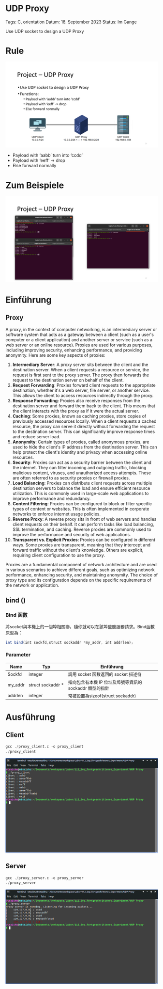 # UDP Proxy

Tags: C, orientation
Datum: 18. September 2023
Status: Im Gange

Use UDP socket to design a UDP Proxy

# Rule

![Socket Projects.pptx (2).png](images/Socket_Projects.pptx_(2).png)

- Payload with ‘aabb’ turn into ‘ccdd’
- Payload with ‘eeff’ -> drop
- Else forward normally

# Zum Beispiele

![Socket Projects.pptx (3).png](images/Socket_Projects.pptx_(3).png)

# Einführung

## Proxy

A proxy, in the context of computer networking, is an intermediary server or software system that acts as a gateway between a client (such as a user's computer or a client application) and another server or service (such as a web server or an online resource). Proxies are used for various purposes, including improving security, enhancing performance, and providing anonymity. Here are some key aspects of proxies:

1. **Intermediary Server**: A proxy server sits between the client and the destination server. When a client requests a resource or service, the request is first sent to the proxy server. The proxy then forwards the request to the destination server on behalf of the client.
2. **Request Forwarding**: Proxies forward client requests to the appropriate destination, whether it's a web server, file server, or another service. This allows the client to access resources indirectly through the proxy.
3. **Response Forwarding**: Proxies also receive responses from the destination server and forward them back to the client. This means that the client interacts with the proxy as if it were the actual server.
4. **Caching**: Some proxies, known as caching proxies, store copies of previously accessed resources locally. When a client requests a cached resource, the proxy can serve it directly without forwarding the request to the destination server. This can significantly improve response times and reduce server load.
5. **Anonymity**: Certain types of proxies, called anonymous proxies, are used to hide the client's IP address from the destination server. This can help protect the client's identity and privacy when accessing online resources.
6. **Security**: Proxies can act as a security barrier between the client and the internet. They can filter incoming and outgoing traffic, blocking malicious content, viruses, and unauthorized access attempts. These are often referred to as security proxies or firewall proxies.
7. **Load Balancing**: Proxies can distribute client requests across multiple destination servers to balance the load and ensure efficient resource utilization. This is commonly used in large-scale web applications to improve performance and redundancy.
8. **Content Filtering**: Proxies can be configured to block or filter specific types of content or websites. This is often implemented in corporate networks to enforce internet usage policies.
9. **Reverse Proxy**: A reverse proxy sits in front of web servers and handles client requests on their behalf. It can perform tasks like load balancing, SSL termination, and caching. Reverse proxies are commonly used to improve the performance and security of web applications.
10. **Transparent vs. Explicit Proxies**: Proxies can be configured in different ways. Some proxies are transparent, meaning that they intercept and forward traffic without the client's knowledge. Others are explicit, requiring client configuration to use the proxy.

Proxies are a fundamental component of network architecture and are used in various scenarios to achieve different goals, such as optimizing network performance, enhancing security, and maintaining anonymity. The choice of proxy type and its configuration depends on the specific requirements of the network or application.

## bind ()

### Bind 函數

將socket與本機上的一個埠相關聯，隨你就可以在該埠監聽服務請求。Bind函數原型為：

```jsx
int bind(int sockfd,struct sockaddr *my_addr, int addrlen);
```

### Parameter

| Name | Typ | Einführung |
| --- | --- | --- |
| Sockfd | integer | 調用 socket 函數返回的 socket 描述符 |
| my_addr | struct sockaddr * | 指向包含有本機 IP 位址及埠號等資訊的 sockaddr 類型的指針 |
| addrlen | integer | 常被設置為sizeof(struct sockaddr) |

# Ausführung

## Client

```c
gcc ./proxy_client.c -o proxy_client
./proxy_client
```

![Untitled](images/Untitled.png)

## Server

```c
gcc ./proxy_server.c -o proxy_server
./proxy_server
```

![Untitled](images/Untitled%201.png)